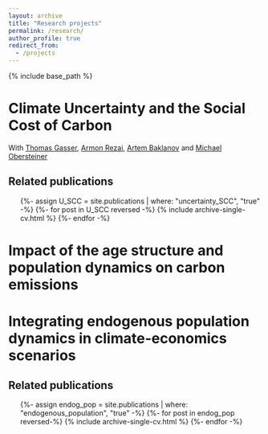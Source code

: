 ```yaml
---
layout: archive
title: "Research projects"
permalink: /research/
author_profile: true
redirect_from:
  - /projects
---
```


{% include base_path %}


Climate Uncertainty and the Social Cost of Carbon
======
With [Thomas Gasser](https://scholar.google.fr/citations?user=fjpNQPgAAAAJ&hl=en), [Armon Rezai](https://www.wu.ac.at/ecolecon/institute/team/arezai), [Artem Baklanov](https://www.hse.ru/en/org/persons/228998876) and [Michael Obersteiner](https://scholar.google.fr/citations?user=sl5sPKIAAAAJ&hl=en)


Related publications
----
<ul>
{%- assign U_SCC = site.publications | where: "uncertainty_SCC", "true" -%}
{%- for post in U_SCC reversed -%}
  {% include archive-single-cv.html %}
{%- endfor -%}
</ul>



Impact of the age structure and population dynamics on carbon emissions
======


Integrating endogenous population dynamics in climate-economics scenarios
======

Related publications
----
<ul>
{%- assign endog_pop = site.publications | where: "endogenous_population", "true" -%}
{%- for post in endog_pop reversed-%}
  {% include archive-single-cv.html %}
{%- endfor -%}
</ul>


  


